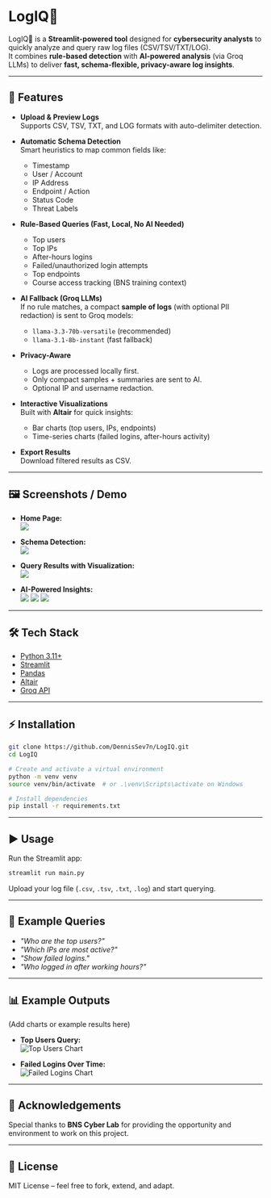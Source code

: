 # LogIQ🧠

LogIQ🧠 is a **Streamlit-powered tool** designed for **cybersecurity analysts** to quickly analyze and query raw log files (CSV/TSV/TXT/LOG).  
It combines **rule-based detection** with **AI-powered analysis** (via Groq LLMs) to deliver **fast, schema-flexible, privacy-aware log insights**.

---

## 🚀 Features

- **Upload & Preview Logs**  
  Supports CSV, TSV, TXT, and LOG formats with auto-delimiter detection.

- **Automatic Schema Detection**  
  Smart heuristics to map common fields like:
  - Timestamp  
  - User / Account  
  - IP Address  
  - Endpoint / Action  
  - Status Code  
  - Threat Labels  

- **Rule-Based Queries (Fast, Local, No AI Needed)**  
  - Top users  
  - Top IPs  
  - After-hours logins  
  - Failed/unauthorized login attempts  
  - Top endpoints  
  - Course access tracking (BNS training context)

- **AI Fallback (Groq LLMs)**  
  If no rule matches, a compact **sample of logs** (with optional PII redaction) is sent to Groq models:  
  - `llama-3.3-70b-versatile` (recommended)  
  - `llama-3.1-8b-instant` (fast fallback)  

- **Privacy-Aware**  
  - Logs are processed locally first.  
  - Only compact samples + summaries are sent to AI.  
  - Optional IP and username redaction.

- **Interactive Visualizations**  
  Built with **Altair** for quick insights:
  - Bar charts (top users, IPs, endpoints)  
  - Time-series charts (failed logins, after-hours activity)  

- **Export Results**  
  Download filtered results as CSV.

---

## 🖼️ Screenshots / Demo


- **Home Page:**  
  <img src ="logiq1.png" >

- **Schema Detection:**  
   <img src ="logiq2.png" >

- **Query Results with Visualization:**  
  <img src ="logiq3.png" >


- **AI-Powered Insights:**  
  <img src ="logiq6.png" >
   <img src ="logiq7.png" >
    <img src ="logiq8.png" >



---

## 🛠️ Tech Stack

- [Python 3.11+](https://www.python.org/)  
- [Streamlit](https://streamlit.io/)  
- [Pandas](https://pandas.pydata.org/)  
- [Altair](https://altair-viz.github.io/)  
- [Groq API](https://groq.com/)  

---

## ⚡ Installation

```bash
git clone https://github.com/DennisSev7n/LogIQ.git
cd LogIQ

# Create and activate a virtual environment
python -m venv venv
source venv/bin/activate  # or .\venv\Scripts\activate on Windows

# Install dependencies
pip install -r requirements.txt
```

---

## ▶️ Usage

Run the Streamlit app:

```bash
streamlit run main.py
```

Upload your log file (`.csv`, `.tsv`, `.txt`, `.log`) and start querying.

---

## 🔐 Example Queries

- *"Who are the top users?"*  
- *"Which IPs are most active?"*  
- *"Show failed logins."*  
- *"Who logged in after working hours?"*  

---

## 📊 Example Outputs

(Add charts or example results here)

- **Top Users Query:**  
  ![Top Users Chart](images/top_users.png)

- **Failed Logins Over Time:**  
  ![Failed Logins Chart](images/failed_logins.png)

---

## 🙏 Acknowledgements

Special thanks to **BNS Cyber Lab** for providing the opportunity and environment to work on this project.  

---

## 📜 License

MIT License – feel free to fork, extend, and adapt.
